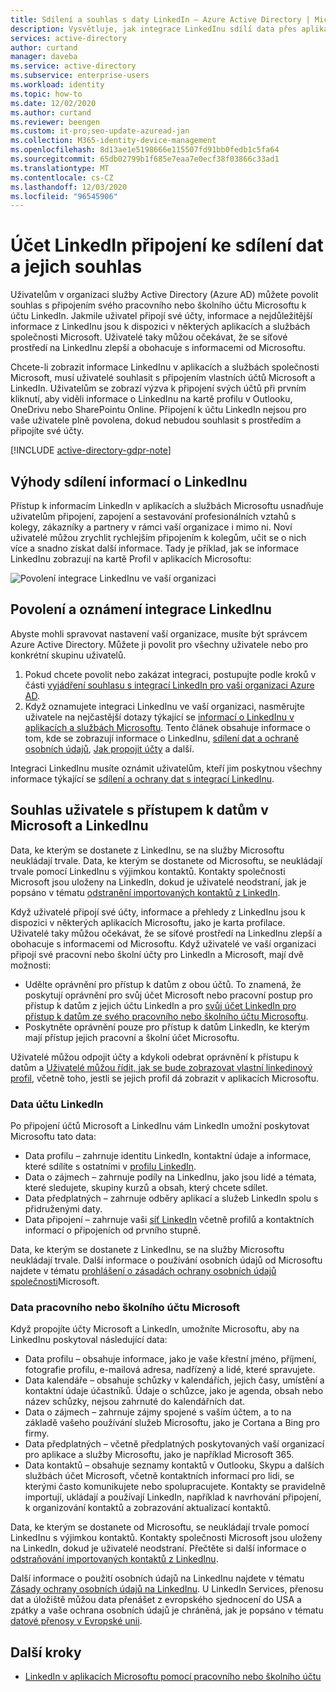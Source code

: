 ```yaml
---
title: Sdílení a souhlas s daty LinkedIn – Azure Active Directory | Microsoft Docs
description: Vysvětluje, jak integrace LinkedInu sdílí data přes aplikace Microsoftu v Azure Active Directory
services: active-directory
author: curtand
manager: daveba
ms.service: active-directory
ms.subservice: enterprise-users
ms.workload: identity
ms.topic: how-to
ms.date: 12/02/2020
ms.author: curtand
ms.reviewer: beengen
ms.custom: it-pro;seo-update-azuread-jan
ms.collection: M365-identity-device-management
ms.openlocfilehash: 8d13ae1e5198666e115507fd91bb0fedb1c5fa64
ms.sourcegitcommit: 65db02799b1f685e7eaa7e0ecf38f03866c33ad1
ms.translationtype: MT
ms.contentlocale: cs-CZ
ms.lasthandoff: 12/03/2020
ms.locfileid: "96545906"
---
```

# <a name="linkedin-account-connections-data-sharing-and-consent"></a>Účet LinkedIn připojení ke sdílení dat a jejich souhlas

Uživatelům v organizaci služby Active Directory (Azure AD) můžete povolit souhlas s připojením svého pracovního nebo školního účtu Microsoftu k účtu LinkedIn. Jakmile uživatel připojí své účty, informace a nejdůležitější informace z LinkedInu jsou k dispozici v některých aplikacích a službách společnosti Microsoft. Uživatelé taky můžou očekávat, že se síťové prostředí na LinkedInu zlepší a obohacuje s informacemi od Microsoftu.

Chcete-li zobrazit informace LinkedInu v aplikacích a službách společnosti Microsoft, musí uživatelé souhlasit s připojením vlastních účtů Microsoft a LinkedIn. Uživatelům se zobrazí výzva k připojení svých účtů při prvním kliknutí, aby viděli informace o LinkedInu na kartě profilu v Outlooku, OneDrivu nebo SharePointu Online. Připojení k účtu LinkedIn nejsou pro vaše uživatele plně povolena, dokud nebudou souhlasit s prostředím a připojíte své účty.

[!INCLUDE [active-directory-gdpr-note](../../../includes/gdpr-hybrid-note.md)]

## <a name="benefits-of-sharing-linkedin-information"></a>Výhody sdílení informací o LinkedInu

Přístup k informacím LinkedIn v aplikacích a službách Microsoftu usnadňuje uživatelům připojení, zapojení a sestavování profesionálních vztahů s kolegy, zákazníky a partnery v rámci vaší organizace i mimo ni. Noví uživatelé můžou zrychlit rychlejším připojením k kolegům, učit se o nich více a snadno získat další informace. Tady je příklad, jak se informace LinkedInu zobrazují na kartě Profil v aplikacích Microsoftu:

![Povolení integrace LinkedInu ve vaší organizaci](./media/linkedin-user-consent/display-example.png)

## <a name="enable-and-announce-linkedin-integration"></a>Povolení a oznámení integrace LinkedInu

Abyste mohli spravovat nastavení vaší organizace, musíte být správcem Azure Active Directory. Můžete ji povolit pro všechny uživatele nebo pro konkrétní skupinu uživatelů.

1. Pokud chcete povolit nebo zakázat integraci, postupujte podle kroků v části [vyjádření souhlasu s integrací LinkedIn pro vaši organizaci Azure AD](linkedin-integration.md).
2. Když oznamujete integraci LinkedInu ve vaší organizaci, nasměrujte uživatele na nejčastější dotazy týkající se [informací o LinkedInu v aplikacích a službách Microsoftu](https://support.office.com/article/about-linkedin-information-and-features-in-microsoft-apps-and-services-dc81cc70-4d64-4755-9f1c-b9536e34d381). Tento článek obsahuje informace o tom, kde se zobrazují informace o LinkedInu, [sdílení dat a ochraně osobních údajů](https://support.microsoft.com/office/your-data-ae9c08a7-4d06-45b5-a065-320a97bc1400), [Jak propojit účty](https://support.microsoft.com/office/connect-your-linkedin-and-work-or-school-accounts-c7c245f2-fa56-4c9b-ba20-3fceb23c5772) a další.

Integraci LinkedInu musíte oznámit uživatelům, kteří jim poskytnou všechny informace týkající se [sdílení a ochrany dat s integrací LinkedInu](https://support.microsoft.com/office/your-data-ae9c08a7-4d06-45b5-a065-320a97bc1400). 

## <a name="user-consent-for-data-access-in-microsoft-and-linkedin"></a>Souhlas uživatele s přístupem k datům v Microsoft a LinkedInu

Data, ke kterým se dostanete z LinkedInu, se na služby Microsoftu neukládají trvale. Data, ke kterým se dostanete od Microsoftu, se neukládají trvale pomocí LinkedInu s výjimkou kontaktů. Kontakty společnosti Microsoft jsou uloženy na LinkedIn, dokud je uživatelé neodstraní, jak je popsáno v tématu [odstranění importovaných kontaktů z LinkedIn](https://www.linkedin.com/help/linkedin/answer/43377).

Když uživatelé připojí své účty, informace a přehledy z LinkedInu jsou k dispozici v některých aplikacích Microsoftu, jako je karta profilace. Uživatelé taky můžou očekávat, že se síťové prostředí na LinkedInu zlepší a obohacuje s informacemi od Microsoftu.
Když uživatelé ve vaší organizaci připojí své pracovní nebo školní účty pro LinkedIn a Microsoft, mají dvě možnosti:

* Udělte oprávnění pro přístup k datům z obou účtů. To znamená, že poskytují oprávnění pro svůj účet Microsoft nebo pracovní postup pro přístup k datům z jejich účtu LinkedIn a pro [svůj účet LinkedIn pro přístup k datům ze svého pracovního nebo školního účtu Microsoftu](https://www.linkedin.com/help/linkedin/answer/84077).
* Poskytněte oprávnění pouze pro přístup k datům LinkedIn, ke kterým mají přístup jejich pracovní a školní účet Microsoftu.

Uživatelé můžou odpojit účty a kdykoli odebrat oprávnění k přístupu k datům a [Uživatelé můžou řídit, jak se bude zobrazovat vlastní linkedinový profil](https://www.linkedin.com/help/linkedin/answer/83), včetně toho, jestli se jejich profil dá zobrazit v aplikacích Microsoftu.

### <a name="linkedin-account-data"></a>Data účtu LinkedIn

Po připojení účtů Microsoft a LinkedInu vám LinkedIn umožní poskytovat Microsoftu tato data:

* Data profilu – zahrnuje identitu LinkedIn, kontaktní údaje a informace, které sdílíte s ostatními v [profilu LinkedIn](https://www.linkedin.com/help/linkedin/answer/15493).
* Data o zájmech – zahrnuje podíly na LinkedInu, jako jsou lidé a témata, které sledujete, skupiny kurzů a obsah, který chcete sdílet.
* Data předplatných – zahrnuje odběry aplikací a služeb LinkedIn spolu s přidruženými daty. 
* Data připojení – zahrnuje vaši [síť LinkedIn](https://www.linkedin.com/help/linkedin/answer/110) včetně profilů a kontaktních informací o připojeních od prvního stupně.

Data, ke kterým se dostanete z LinkedInu, se na služby Microsoftu neukládají trvale. Další informace o používání osobních údajů od Microsoftu najdete v tématu [prohlášení o zásadách ochrany osobních údajů společnosti](https://privacy.microsoft.com/privacystatement/)Microsoft.

### <a name="microsoft-work-or-school-account-data"></a>Data pracovního nebo školního účtu Microsoft

Když propojíte účty Microsoft a LinkedIn, umožníte Microsoftu, aby na LinkedInu poskytoval následující data:

* Data profilu – obsahuje informace, jako je vaše křestní jméno, příjmení, fotografie profilu, e-mailová adresa, nadřízený a lidé, které spravujete.
* Data kalendáře – obsahuje schůzky v kalendářích, jejich časy, umístění a kontaktní údaje účastníků. Údaje o schůzce, jako je agenda, obsah nebo název schůzky, nejsou zahrnuté do kalendářních dat.
* Data o zájmech – zahrnuje zájmy spojené s vaším účtem, a to na základě vašeho používání služeb Microsoftu, jako je Cortana a Bing pro firmy.
* Data předplatných – včetně předplatných poskytovaných vaší organizací pro aplikace a služby Microsoftu, jako je například Microsoft 365.
* Data kontaktů – obsahuje seznamy kontaktů v Outlooku, Skypu a dalších službách účet Microsoft, včetně kontaktních informací pro lidi, se kterými často komunikujete nebo spolupracujete. Kontakty se pravidelně importují, ukládají a používají LinkedIn, například k navrhování připojení, k organizování kontaktů a zobrazování aktualizací kontaktů.

Data, ke kterým se dostanete od Microsoftu, se neukládají trvale pomocí LinkedInu s výjimkou kontaktů. Kontakty společnosti Microsoft jsou uloženy na LinkedIn, dokud je uživatelé neodstraní. Přečtěte si další informace o [odstraňování importovaných kontaktů z LinkedInu](https://www.linkedin.com/help/linkedin/answer/43377).

Další informace o použití osobních údajů na LinkedInu najdete v tématu [Zásady ochrany osobních údajů na LinkedInu](https://www.linkedin.com/legal/privacy-policy). U LinkedIn Services, přenosu dat a úložiště můžou data přenášet z evropského sjednocení do USA a zpátky a vaše ochrana osobních údajů je chráněná, jak je popsáno v tématu [datové přenosy v Evropské unii](https://www.linkedin.com/help/linkedin/answer/62533).

## <a name="next-steps"></a>Další kroky

* [LinkedIn v aplikacích Microsoftu pomocí pracovního nebo školního účtu](https://www.linkedin.com/help/linkedin/answer/84077)
